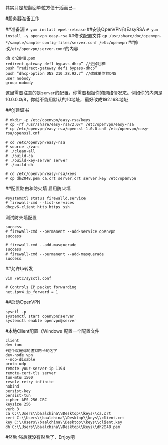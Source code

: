 其实只是想翻回单位方便干活而已...

#服务器准备工作

##准备源
`# yum install epel-release`
##安装OpenVPN和EasyRSA
`# yum install -y openvpn easy-rsa`
##修改配置文件
`cp /usr/share/doc/openvpn-*/sample/sample-config-files/server.conf /etc/openvpn`
##修改`/etc/openvpn/server.conf`的内容
```
dh dh2048.pem
redirect-gateway def1 bypass-dhcp” //去掉注释
push “redirect-gateway def1 bypass-dhcp”
push “dhcp-option DNS 210.28.92.7” //改成单位的DNS
user nobody
group nobody
```
这里需要注意的是`server`的配置，你需要根据你的网络情况来。例如你的内网是10.0.0.0/8，你就不能用默认的10地址，最好改成192.168.地址


##创建证书
```
# mkdir -p /etc/openvpn/easy-rsa/keys
# cp -rf /usr/share/easy-rsa/2.0/* /etc/openvpn/easy-rsa
# cp /etc/openvpn/easy-rsa/openssl-1.0.0.cnf /etc/openvpn/easy-rsa/openssl.cnf
```

```
# cd /etc/openvpn/easy-rsa
# source ./vars
# ./clean-all
# ./build-ca
# ./build-key-server server
# ./build-dh
```

```
# cd /etc/openvpn/easy-rsa/keys
# cp dh2048.pem ca.crt server.crt server.key /etc/openvpn
```

##配置路由和防火墙
启用防火墙
```
#systemctl status firewalld.service
# firewall-cmd --list-services
dhcpv6-client http https ssh
```
测试防火墙配置
```# firewall-cmd --add-service openvpn
success
# firewall-cmd --permanent --add-service openvpn
success
```

```
# firewall-cmd --add-masquerade
success
# firewall-cmd --permanent --add-masquerade
success
```
##允许Ip转发
```
vim /etc/sysctl.conf

# Controls IP packet forwarding
net.ipv4.ip_forward = 1
```

##启动OpenVPN
```
sysctl -p
systemctl start openvpn@server
systemctl enable openvpn@server
```
#本地Client配置（Windows
配置一个配置文件
```
client
dev tun
#这个就是你的虚拟网卡的名字
dev-node vpn
--ncp-disable
proto udp
remote your-server-ip 1194
remote-cert-tls server
tun-mtu 1500
resolv-retry infinite
nobind
persist-key
persist-tun
cipher AES-256-CBC
keysize 256
verb 3
ca C:\\Users\\baalchina\\Desktop\\keys\\ca.crt
cert C:\\Users\\baalchina\\Desktop\\keys\\client.crt
key C:\\Users\\baalchina\\Desktop\\keys\\client.key
dh C:\\Users\\baalchina\\Desktop\\keys\\dh2048.pem
```

#然后
然后就没有然后了，Enjoy吧